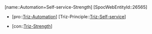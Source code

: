﻿---
type: TrizContradiction
aliases:
- Automation+Self-service-Strength
license: CC BY-SA 4.0
copyright: https://github.com/SpocWeb
IsDeleted: false
IsReadOnly: false
Confidential: public
tags: 
- Triz/Contradiction
---
[name::Automation+Self-service-Strength]
[SpocWebEntityId::26565]
+ [pro::[Triz-Automation](tech/Triz/Parameter/Triz-Automation.md)]
[Triz-Principle::[Triz-Self-service](tech/Triz/Principle/Triz-Self-service.md)]
- [con::[Triz-Strength](tech/Triz/Parameter/Triz-Strength.md)]


